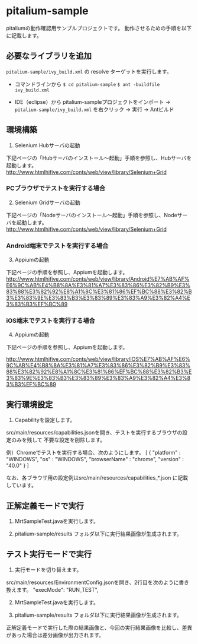 pitalium-sample
====

pitaliumの動作確認用サンプルプロジェクトです。
動作させるための手順を以下に記載します。

## 必要なライブラリを追加
`pitalium-sample/ivy_build.xml` の resolve ターゲットを実行します。

  - コマンドラインから
  `$ cd pitalium-sample`
  `$ ant -buildfile ivy_build.xml`

  - IDE（eclipse）から
  pitalium-sampleプロジェクトをインポート -> `pitalium-sample/ivy_build.xml` を右クリック -> 実行 -> Antビルド

## 環境構築

1. Selenium Hubサーバの起動

下記ページの「Hubサーバのインストール～起動」手順を参照し、Hubサーバを起動します。
http://www.htmlhifive.com/conts/web/view/library/Selenium+Grid

### PCブラウザでテストを実行する場合

2. Selenium Gridサーバの起動

下記ページの「Nodeサーバのインストール～起動」手順を参照し、Nodeサーバを起動します。
http://www.htmlhifive.com/conts/web/view/library/Selenium+Grid

### Android端末でテストを実行する場合

3. Appiumの起動

下記ページの手順を参照し、Appiumを起動します。
http://www.htmlhifive.com/conts/web/view/library/Android%E7%AB%AF%E6%9C%AB%E4%B8%8A%E3%81%A7%E3%83%86%E3%82%B9%E3%83%88%E3%82%92%E8%A1%8C%E3%81%86%EF%BC%88%E3%82%B3%E3%83%9E%E3%83%B3%E3%83%89%E3%83%A9%E3%82%A4%E3%83%B3%EF%BC%89

### iOS端末でテストを実行する場合

4. Appiumの起動

下記ページの手順を参照し、Appiumを起動します。

http://www.htmlhifive.com/conts/web/view/library/iOS%E7%AB%AF%E6%9C%AB%E4%B8%8A%E3%81%A7%E3%83%86%E3%82%B9%E3%83%88%E3%82%92%E8%A1%8C%E3%81%86%EF%BC%88%E3%82%B3%E3%83%9E%E3%83%B3%E3%83%89%E3%83%A9%E3%82%A4%E3%83%B3%EF%BC%89

## 実行環境設定
1. Capabilityを設定します。

src/main/resources/capabilities.jsonを開き、テストを実行するブラウザの設定のみを残して
不要な設定を削除します。

例）Chromeでテストを実行する場合、次のようにします。
  [
   {
    "platform" : "WINDOWS",
    "os" : "WINDOWS",
    "browserName" : "chrome",
    "version" : "40.0"
   }
  ]

なお、各ブラウザ用の設定例はsrc/main/resources/capabilities_*.json に記載しています。

## 正解定義モードで実行
1. MrtSampleTest.javaを実行します。

2. pitalium-sample/results フォルダ以下に実行結果画像が生成されます。

## テスト実行モードで実行
1. 実行モードを切り替えます。

src/main/resources/EnvironmentConfig.jsonを開き、2行目を次のように書き換えます。
  "execMode": "RUN_TEST",

2. MrtSampleTest.javaを実行します。

3. pitalium-sample/results フォルダ以下に実行結果画像が生成されます。

正解定義モードで実行した際の結果画像と、今回の実行結果画像を比較し、差異があった場合は差分画像が出力されます。

